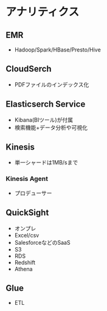 # アナリティクス

## EMR

- Hadoop/Spark/HBase/Presto/Hive

## CloudSerch

- PDFファイルのインデックス化

## Elasticserch Service

- Kibana(BIツール)が付属
- 検索機能+データ分析や可視化

## Kinesis

- 単一シャードは1MB/sまで

### Kinesis Agent

- プロデューサー

## QuickSight

- オンプレ
- Excel/csv
- SalesforceなどのSaaS
- S3
- RDS
- Redshift
- Athena

## Glue

- ETL
